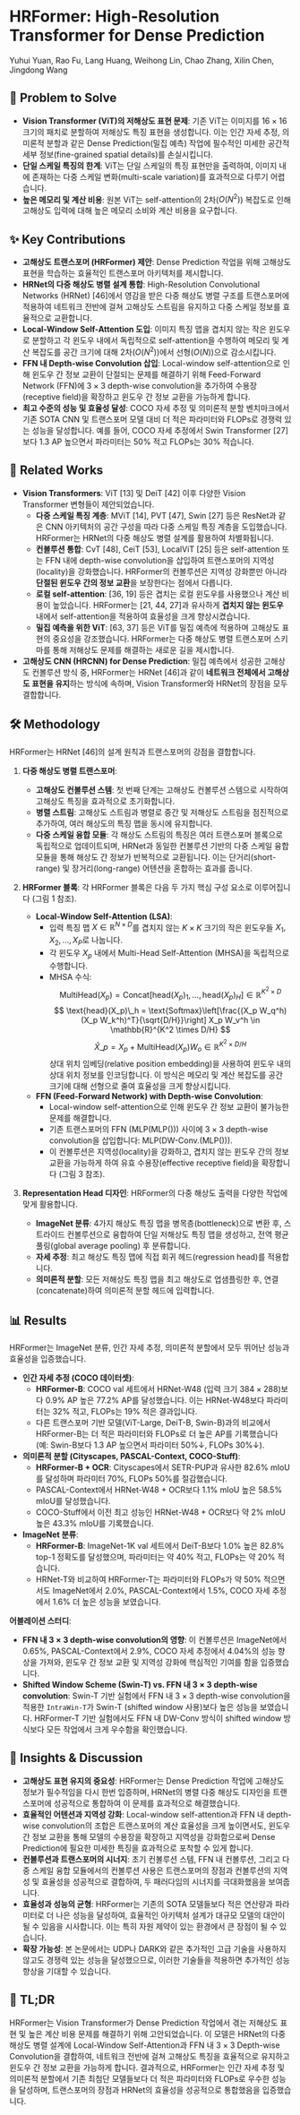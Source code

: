 # HRFormer: High-Resolution Transformer for Dense Prediction

Yuhui Yuan, Rao Fu, Lang Huang, Weihong Lin, Chao Zhang, Xilin Chen, Jingdong Wang

## 🧩 Problem to Solve

- **Vision Transformer (ViT)의 저해상도 표현 문제**: 기존 ViT는 이미지를 $16 \times 16$ 크기의 패치로 분할하여 저해상도 특징 표현을 생성합니다. 이는 인간 자세 추정, 의미론적 분할과 같은 Dense Prediction(밀집 예측) 작업에 필수적인 미세한 공간적 세부 정보(fine-grained spatial details)를 손실시킵니다.
- **단일 스케일 특징의 한계**: ViT는 단일 스케일의 특징 표현만을 출력하여, 이미지 내에 존재하는 다중 스케일 변화(multi-scale variation)를 효과적으로 다루기 어렵습니다.
- **높은 메모리 및 계산 비용**: 원본 ViT는 self-attention의 2차($O(N^2)$) 복잡도로 인해 고해상도 입력에 대해 높은 메모리 소비와 계산 비용을 요구합니다.

## ✨ Key Contributions

- **고해상도 트랜스포머 (HRFormer) 제안**: Dense Prediction 작업을 위해 고해상도 표현을 학습하는 효율적인 트랜스포머 아키텍처를 제시합니다.
- **HRNet의 다중 해상도 병렬 설계 통합**: High-Resolution Convolutional Networks (HRNet) [46]에서 영감을 받은 다중 해상도 병렬 구조를 트랜스포머에 적용하여 네트워크 전반에 걸쳐 고해상도 스트림을 유지하고 다중 스케일 정보를 효율적으로 교환합니다.
- **Local-Window Self-Attention 도입**: 이미지 특징 맵을 겹치지 않는 작은 윈도우로 분할하고 각 윈도우 내에서 독립적으로 self-attention을 수행하여 메모리 및 계산 복잡도를 공간 크기에 대해 2차($O(N^2)$)에서 선형($O(N)$)으로 감소시킵니다.
- **FFN 내 Depth-wise Convolution 삽입**: Local-window self-attention으로 인해 윈도우 간 정보 교환이 단절되는 문제를 해결하기 위해 Feed-Forward Network (FFN)에 $3 \times 3$ depth-wise convolution을 추가하여 수용장(receptive field)을 확장하고 윈도우 간 정보 교환을 가능하게 합니다.
- **최고 수준의 성능 및 효율성 달성**: COCO 자세 추정 및 의미론적 분할 벤치마크에서 기존 SOTA CNN 및 트랜스포머 모델 대비 더 적은 파라미터와 FLOPs로 경쟁력 있는 성능을 달성합니다. 예를 들어, COCO 자세 추정에서 Swin Transformer [27]보다 1.3 AP 높으면서 파라미터는 50% 적고 FLOPs는 30% 적습니다.

## 📎 Related Works

- **Vision Transformers**: ViT [13] 및 DeiT [42] 이후 다양한 Vision Transformer 변형들이 제안되었습니다.
  - **다중 스케일 특징 계층**: MViT [14], PVT [47], Swin [27] 등은 ResNet과 같은 CNN 아키텍처의 공간 구성을 따라 다중 스케일 특징 계층을 도입했습니다. HRFormer는 HRNet의 다중 해상도 병렬 설계를 활용하여 차별화됩니다.
  - **컨볼루션 통합**: CvT [48], CeiT [53], LocalViT [25] 등은 self-attention 또는 FFN 내에 depth-wise convolution을 삽입하여 트랜스포머의 지역성(locality)을 강화했습니다. HRFormer의 컨볼루션은 지역성 강화뿐만 아니라 **단절된 윈도우 간의 정보 교환**을 보장한다는 점에서 다릅니다.
  - **로컬 self-attention**: [36, 19] 등은 겹치는 로컬 윈도우를 사용했으나 계산 비용이 높았습니다. HRFormer는 [21, 44, 27]과 유사하게 **겹치지 않는 윈도우** 내에서 self-attention을 적용하여 효율성을 크게 향상시켰습니다.
  - **밀집 예측을 위한 ViT**: [63, 37] 등은 ViT를 밀집 예측에 적용하며 고해상도 표현의 중요성을 강조했습니다. HRFormer는 다중 해상도 병렬 트랜스포머 스키마를 통해 저해상도 문제를 해결하는 새로운 길을 제시합니다.
- **고해상도 CNN (HRCNN) for Dense Prediction**: 밀집 예측에서 성공한 고해상도 컨볼루션 방식 중, HRFormer는 HRNet [46]과 같이 **네트워크 전체에서 고해상도 표현을 유지**하는 방식에 속하며, Vision Transformer와 HRNet의 장점을 모두 결합합니다.

## 🛠️ Methodology

HRFormer는 HRNet [46]의 설계 원칙과 트랜스포머의 강점을 결합합니다.

1. **다중 해상도 병렬 트랜스포머**:

   - **고해상도 컨볼루션 스템**: 첫 번째 단계는 고해상도 컨볼루션 스템으로 시작하여 고해상도 특징을 효과적으로 초기화합니다.
   - **병렬 스트림**: 고해상도 스트림과 병렬로 중간 및 저해상도 스트림을 점진적으로 추가하여, 여러 해상도의 특징 맵을 동시에 유지합니다.
   - **다중 스케일 융합 모듈**: 각 해상도 스트림의 특징은 여러 트랜스포머 블록으로 독립적으로 업데이트되며, HRNet과 동일한 컨볼루션 기반의 다중 스케일 융합 모듈을 통해 해상도 간 정보가 반복적으로 교환됩니다. 이는 단거리(short-range) 및 장거리(long-range) 어텐션을 혼합하는 효과를 줍니다.

2. **HRFormer 블록**: 각 HRFormer 블록은 다음 두 가지 핵심 구성 요소로 이루어집니다 (그림 1 참조).

   - **Local-Window Self-Attention (LSA)**:
     - 입력 특징 맵 $X \in \mathbb{R}^{N \times D}$를 겹치지 않는 $K \times K$ 크기의 작은 윈도우들 $X_1, X_2, \dots, X_P$로 나눕니다.
     - 각 윈도우 $X_p$ 내에서 Multi-Head Self-Attention (MHSA)을 독립적으로 수행합니다.
     - MHSA 수식:
       $$ \text{MultiHead}(X_p) = \text{Concat}[\text{head}(X_p)_1, \dots, \text{head}(X_p)_H] \in \mathbb{R}^{K^2 \times D} $$
            $$ \text{head}(X_p)\_h = \text{Softmax}\left[\frac{(X_p W_q^h)(X_p W_k^h)^T}{\sqrt{D/H}}\right] X_p W_v^h \in \mathbb{R}^{K^2 \times D/H} $$
            $$ \hat{X}\_p = X_p + \text{MultiHead}(X_p)W_o \in \mathbb{R}^{K^2 \times D/H} $$
       상대 위치 임베딩(relative position embedding)을 사용하여 윈도우 내의 상대 위치 정보를 인코딩합니다. 이 방식은 메모리 및 계산 복잡도를 공간 크기에 대해 선형으로 줄여 효율성을 크게 향상시킵니다.
   - **FFN (Feed-Forward Network) with Depth-wise Convolution**:
     - Local-window self-attention으로 인해 윈도우 간 정보 교환이 불가능한 문제를 해결합니다.
     - 기존 트랜스포머의 FFN (MLP(MLP())) 사이에 $3 \times 3$ depth-wise convolution을 삽입합니다: MLP(DW-Conv.(MLP())).
     - 이 컨볼루션은 지역성(locality)을 강화하고, 겹치지 않는 윈도우 간의 정보 교환을 가능하게 하여 유효 수용장(effective receptive field)을 확장합니다 (그림 3 참조).

3. **Representation Head 디자인**: HRFormer의 다중 해상도 출력을 다양한 작업에 맞게 활용합니다.
   - **ImageNet 분류**: 4가지 해상도 특징 맵을 병목층(bottleneck)으로 변환 후, 스트라이드 컨볼루션으로 융합하여 단일 저해상도 특징 맵을 생성하고, 전역 평균 풀링(global average pooling) 후 분류합니다.
   - **자세 추정**: 최고 해상도 특징 맵에 직접 회귀 헤드(regression head)를 적용합니다.
   - **의미론적 분할**: 모든 저해상도 특징 맵을 최고 해상도로 업샘플링한 후, 연결(concatenate)하여 의미론적 분할 헤드에 입력합니다.

## 📊 Results

HRFormer는 ImageNet 분류, 인간 자세 추정, 의미론적 분할에서 모두 뛰어난 성능과 효율성을 입증했습니다.

- **인간 자세 추정 (COCO 데이터셋)**:
  - **HRFormer-B**: COCO val 세트에서 HRNet-W48 (입력 크기 $384 \times 288$)보다 0.9% AP 높은 77.2% AP를 달성했습니다. 이는 HRNet-W48보다 파라미터는 32% 적고, FLOPs는 19% 적은 결과입니다.
  - 다른 트랜스포머 기반 모델(ViT-Large, DeiT-B, Swin-B)과의 비교에서 HRFormer-B는 더 적은 파라미터와 FLOPs로 더 높은 AP를 기록했습니다 (예: Swin-B보다 1.3 AP 높으면서 파라미터 50%↓, FLOPs 30%↓).
- **의미론적 분할 (Cityscapes, PASCAL-Context, COCO-Stuff)**:
  - **HRFormer-B + OCR**: Cityscapes에서 SETR-PUP과 유사한 82.6% mIoU를 달성하며 파라미터 70%, FLOPs 50%를 절감했습니다.
  - PASCAL-Context에서 HRNet-W48 + OCR보다 1.1% mIoU 높은 58.5% mIoU를 달성했습니다.
  - COCO-Stuff에서 이전 최고 성능인 HRNet-W48 + OCR보다 약 2% mIoU 높은 43.3% mIoU를 기록했습니다.
- **ImageNet 분류**:
  - **HRFormer-B**: ImageNet-1K val 세트에서 DeiT-B보다 1.0% 높은 82.8% top-1 정확도를 달성했으며, 파라미터는 약 40% 적고, FLOPs는 약 20% 적습니다.
  - HRNet-T와 비교하여 HRFormer-T는 파라미터와 FLOPs가 약 50% 적으면서도 ImageNet에서 2.0%, PASCAL-Context에서 1.5%, COCO 자세 추정에서 1.6% 더 높은 성능을 보였습니다.

**어블레이션 스터디**:

- **FFN 내 $3 \times 3$ depth-wise convolution의 영향**: 이 컨볼루션은 ImageNet에서 0.65%, PASCAL-Context에서 2.9%, COCO 자세 추정에서 4.04%의 성능 향상을 가져와, 윈도우 간 정보 교환 및 지역성 강화에 핵심적인 기여를 함을 입증했습니다.
- **Shifted Window Scheme (Swin-T) vs. FFN 내 $3 \times 3$ depth-wise convolution**: Swin-T 기반 실험에서 FFN 내 $3 \times 3$ depth-wise convolution을 적용한 `IntraWin-T`가 Swin-T (shifted window 사용)보다 높은 성능을 보였습니다. HRFormer-T 기반 실험에서도 FFN 내 DW-Conv 방식이 shifted window 방식보다 모든 작업에서 크게 우수함을 확인했습니다.

## 🧠 Insights & Discussion

- **고해상도 표현 유지의 중요성**: HRFormer는 Dense Prediction 작업에 고해상도 정보가 필수적임을 다시 한번 입증하며, HRNet의 병렬 다중 해상도 디자인을 트랜스포머에 성공적으로 통합하여 이 문제를 효과적으로 해결했습니다.
- **효율적인 어텐션과 지역성 강화**: Local-window self-attention과 FFN 내 depth-wise convolution의 조합은 트랜스포머의 계산 효율성을 크게 높이면서도, 윈도우 간 정보 교환을 통해 모델의 수용장을 확장하고 지역성을 강화함으로써 Dense Prediction에 필요한 미세한 특징을 효과적으로 포착할 수 있게 합니다.
- **컨볼루션과 트랜스포머의 시너지**: 초기 컨볼루션 스템, FFN 내 컨볼루션, 그리고 다중 스케일 융합 모듈에서의 컨볼루션 사용은 트랜스포머의 장점과 컨볼루션의 지역성 및 효율성을 성공적으로 결합하여, 두 패러다임의 시너지를 극대화했음을 보여줍니다.
- **효율성과 성능의 균형**: HRFormer는 기존의 SOTA 모델들보다 적은 연산량과 파라미터로 더 나은 성능을 달성하여, 효율적인 아키텍처 설계가 대규모 모델의 대안이 될 수 있음을 시사합니다. 이는 특히 자원 제약이 있는 환경에서 큰 장점이 될 수 있습니다.
- **확장 가능성**: 본 논문에서는 UDP나 DARK와 같은 추가적인 고급 기술을 사용하지 않고도 경쟁력 있는 성능을 달성했으므로, 이러한 기술들을 적용하면 추가적인 성능 향상을 기대할 수 있습니다.

## 📌 TL;DR

HRFormer는 Vision Transformer가 Dense Prediction 작업에서 겪는 저해상도 표현 및 높은 계산 비용 문제를 해결하기 위해 고안되었습니다. 이 모델은 HRNet의 다중 해상도 병렬 설계에 Local-Window Self-Attention과 FFN 내 $3 \times 3$ Depth-wise Convolution을 결합하여, 네트워크 전반에 걸쳐 고해상도 특징을 효율적으로 유지하고 윈도우 간 정보 교환을 가능하게 합니다. 결과적으로, HRFormer는 인간 자세 추정 및 의미론적 분할에서 기존 최첨단 모델들보다 더 적은 파라미터와 FLOPs로 우수한 성능을 달성하며, 트랜스포머의 장점과 HRNet의 효율성을 성공적으로 통합했음을 입증했습니다.
